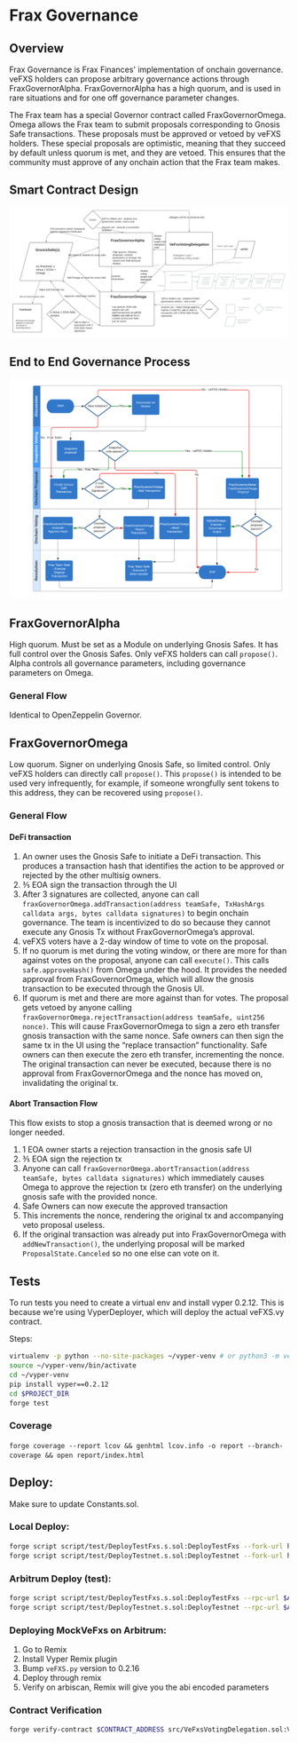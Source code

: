 # Frax Governance

## Overview

Frax Governance is Frax Finances' implementation of onchain governance. veFXS holders can propose arbitrary governance actions through FraxGovernorAlpha. FraxGovernorAlpha has a high quorum, and is used in rare situations and for one off governance parameter changes.

The Frax team has a special Governor contract called FraxGovernorOmega. Omega allows the Frax team to submit proposals corresponding to Gnosis Safe transactions. These proposals must be approved or vetoed by veFXS holders. These special proposals are optimistic, meaning that they succeed by default unless quorum is met, and they are vetoed. This ensures that the community must approve of any onchain action that the Frax team makes.

## Smart Contract Design

![Smart Contract Design](./frxGovSmartContractDesign.png "Smart Contract Design")

## End to End Governance Process

![End to End Governance Process](./frxGovSwimlanes.png "End to End Governance Process")

## FraxGovernorAlpha
High quorum. Must be set as a Module on underlying Gnosis Safes. It has full control over the Gnosis Safes. Only veFXS holders can call `propose()`. Alpha controls all governance parameters, including governance parameters on Omega.

### General Flow
Identical to OpenZeppelin Governor.

## FraxGovernorOmega
Low quorum. Signer on underlying Gnosis Safe, so limited control. Only veFXS holders can directly call `propose()`. This `propose()` is intended to be used very infrequently, for example, if someone wrongfully sent tokens to this address, they can be recovered using `propose()`.

### General Flow
#### DeFi transaction
1. An owner uses the Gnosis Safe to initiate a DeFi transaction. This produces a transaction hash that identifies the action to be approved or rejected by the other multisig owners.
2. ⅗ EOA sign the transaction through the UI
3. After 3 signatures are collected, anyone can call `fraxGovernorOmega.addTransaction(address teamSafe, TxHashArgs calldata args, bytes calldata signatures)` to begin onchain governance. The team is incentivized to do so because they cannot execute any Gnosis Tx without FraxGovernorOmega’s approval.
4. veFXS voters have a 2-day window of time to vote on the proposal.
5. If no quorum is met during the voting window, or there are more for than against votes on the proposal, anyone can call `execute()`. This calls `safe.approveHash()` from Omega under the hood. It provides the needed approval from FraxGovernorOmega, which will allow the gnosis transaction to be executed through the Gnosis UI.
6. If quorum is met and there are more against than for votes. The proposal gets vetoed by anyone calling `fraxGovernorOmega.rejectTransaction(address teamSafe, uint256 nonce)`. This will cause FraxGovernorOmega to sign a zero eth transfer gnosis transaction with the same nonce. Safe owners can then sign the same tx in the UI using the “replace transaction” functionality. Safe owners can then execute the zero eth transfer, incrementing the nonce. The original transaction can never be executed, because there is no approval from FraxGovernorOmega and the nonce has moved on, invalidating the original tx.

#### Abort Transaction Flow
This flow exists to stop a gnosis transaction that is deemed wrong or no longer needed.

1. 1 EOA owner starts a rejection transaction in the gnosis safe UI
2. ⅗ EOA sign the rejection tx
3. Anyone can call `fraxGovernorOmega.abortTransaction(address teamSafe, bytes calldata signatures)` which immediately causes Omega to approve the rejection tx (zero eth transfer) on the underlying gnosis safe with the provided nonce.
4. Safe Owners can now execute the approved transaction
5. This increments the nonce, rendering the original tx and accompanying veto proposal useless.
6. If the original transaction was already put into FraxGovernorOmega with `addNewTransaction()`, the underlying proposal will be marked `ProposalState.Canceled` so no one else can vote on it.

## Tests
To run tests you need to create a virtual env and install vyper 0.2.12. This is because we're using VyperDeployer,
which will deploy the actual veFXS.vy contract.

Steps:
```bash
virtualenv -p python --no-site-packages ~/vyper-venv # or python3 -m venv ~/vyper-venv
source ~/vyper-venv/bin/activate
cd ~/vyper-venv
pip install vyper==0.2.12
cd $PROJECT_DIR
forge test
```

### Coverage
`forge coverage --report lcov && genhtml lcov.info -o report --branch-coverage && open report/index.html`

## Deploy:
Make sure to update Constants.sol.

### Local Deploy:
 ```bash
forge script script/test/DeployTestFxs.s.sol:DeployTestFxs --fork-url http://localhost:8545 --broadcast
forge script script/test/DeployTestnet.s.sol:DeployTestnet --fork-url http://localhost:8545 --broadcast
 ```

### Arbitrum Deploy (test):
```bash
forge script script/test/DeployTestFxs.s.sol:DeployTestFxs --rpc-url $ARBI_RPC_URL -vvvvv --verify --etherscan-api-key $ARBISCAN_KEY --verifier-url $ARBISCAN_API_URL
forge script script/test/DeployTestnet.s.sol:DeployTestnet --rpc-url $ARBI_RPC_URL -vvvvv --verify --etherscan-api-key $ARBISCAN_KEY --verifier-url $ARBISCAN_API_URL
```

### Deploying MockVeFxs on Arbitrum:
1. Go to Remix
2. Install Vyper Remix plugin
3. Bump `veFXS.py` version to 0.2.16
4. Deploy through remix
5. Verify on arbiscan, Remix will give you the abi encoded parameters

### Contract Verification
```bash
forge verify-contract $CONTRACT_ADDRESS src/VeFxsVotingDelegation.sol:VeFxsVotingDelegation --verifier-url $ARBISCAN_API_URL --etherscan-api-key $ARBISCAN_KEY --chain 42161 --constructor-args $CONSTRUCTOR_ARGS --show-standard-json-input
```
